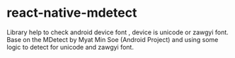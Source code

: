 # react-native-mdetect

Library help to check android device font , device is unicode or zawgyi font.
Base on the MDetect by Myat Min Soe (Android Project) and using some logic to detect for unicode and zawgyi font.
